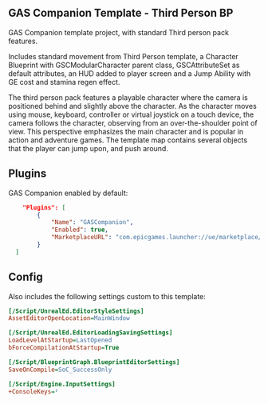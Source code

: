 ## GAS Companion Template - Third Person BP

GAS Companion template project, with standard Third person pack features.

Includes standard movement from Third Person template, a Character Blueprint with GSCModularCharacter parent class, GSCAttributeSet as default attributes, an HUD added to player screen and a Jump Ability with GE cost and stamina regen effect.

The third person pack features a playable character where the camera is positioned behind and slightly above the character. As the character moves using mouse, keyboard, controller or virtual joystick on a touch device, the camera follows the character, observing from an over-the-shoulder point of view. This perspective emphasizes the main character and is popular in action and adventure games. The template map contains several objects that the player can jump upon, and push around.

## Plugins

GAS Companion enabled by default:

```json TP_ThirdPersonBP.uproject
	"Plugins": [
		{
			"Name": "GASCompanion",
			"Enabled": true,
			"MarketplaceURL": "com.epicgames.launcher://ue/marketplace/product/d83c6f34c3fb4b7092dde195c37c7413"
		}
  ]
```

## Config

Also includes the following settings custom to this template:

```ini Config/DefaultEditorPerProjectUserSettings.ini
[/Script/UnrealEd.EditorStyleSettings]
AssetEditorOpenLocation=MainWindow

[/Script/UnrealEd.EditorLoadingSavingSettings]
LoadLevelAtStartup=LastOpened
bForceCompilationAtStartup=True

[/Script/BlueprintGraph.BlueprintEditorSettings]
SaveOnCompile=SoC_SuccessOnly
```

```ini Config/DefaultInput.ini
[/Script/Engine.InputSettings]
+ConsoleKeys=²
```
